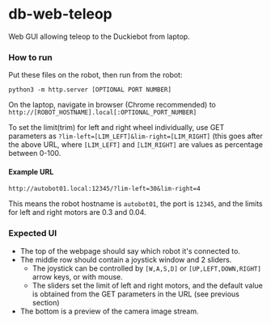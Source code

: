# db-web-teleop

Web GUI allowing teleop to the Duckiebot from laptop.

### How to run

Put these files on the robot, then run from the robot:
```
python3 -m http.server [OPTIONAL PORT NUMBER]
```

On the laptop, navigate in browser (Chrome recommended) to `http://[ROBOT_HOSTNAME].local[:OPTIONAL_PORT_NUMBER]`

To set the limit(trim) for left and right wheel individually, use GET parameters as `?lim-left=[LIM_LEFT]&lim-right=[LIM_RIGHT]` (this goes after the above URL, where `[LIM_LEFT]` and `[LIM_RIGHT]` are values as percentage between 0-100.

#### Example URL

```
http://autobot01.local:12345/?lim-left=30&lim-right=4
```

This means the robot hostname is `autobot01`, the port is `12345`, and the limits for left and right motors are 0.3 and 0.04.


### Expected UI

* The top of the webpage should say which robot it's connected to.
* The middle row should contain a joystick window and 2 sliders.
  * The joystick can be controlled by `[W,A,S,D]` or `[UP,LEFT,DOWN,RIGHT]` arrow keys, or with mouse.
  * The sliders set the limit of left and right motors, and the default value is obtained from the GET parameters in the URL (see previous section)
* The bottom is a preview of the camera image stream.

